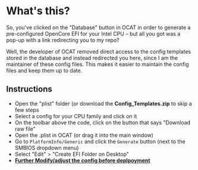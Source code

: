 # What's this?

So, you've clicked on the "Database" button in OCAT in order to generate a pre-configured OpenCore EFI for your Intel CPU – but all you got was a pop-up with a link redirecting you to my repo?

Well, the developer of OCAT removed direct access to the config templates stored in the database and instead redirected you here, since I am the maintainer of these config files. This makes it easier to maintain the config files and keep them up to date.

## Instructions

- Open the "plist" folder (or download the **Config_Templates.zip** to skip a few steps
- Select a config for your CPU family and click on it
- On the toolbar above the code, click on the button that says "Download raw file"
- Open the .plist in OCAT (or drag it into the main window)
- Go to `PlatformInfo/Generic` and click the `Generate` button (next to the SMBIOS dropdown menu)
- Select "Edit" > "Create EFI Folder on Desktop"
- [**Further Modify/adjust the config before deplpoyment**](https://github.com/5T33Z0/OC-Little-Translated/tree/main/F_Desktop_EFIs#2-modifying-the-configplist)
